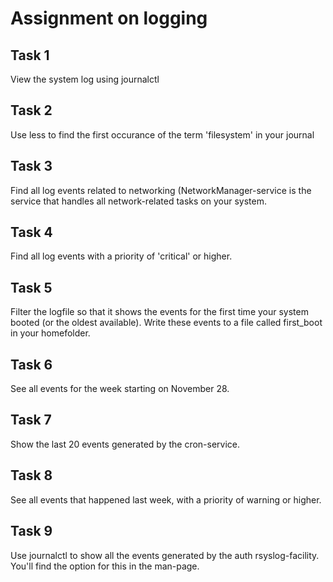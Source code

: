 # Assignment on logging

## Task 1
View the system log using journalctl

## Task 2
Use less to find the first occurance of the term 'filesystem' in your journal

## Task 3
Find all log events related to networking (NetworkManager-service is the service that handles all network-related tasks on your system.

## Task 4
Find all log events with a priority of 'critical' or higher.
  
## Task 5
Filter the logfile so that it shows the events for the first time your system booted (or the oldest available). Write these events to a file called first_boot in your homefolder.

## Task 6
See all events for the week starting on November 28.

## Task 7
Show the last 20 events generated by the cron-service.

## Task 8
See all events that happened last week, with a priority of warning or higher.
 
## Task 9
Use journalctl to show all the events generated by the auth rsyslog-facility. You'll find the option for this in the man-page.


